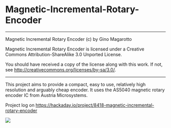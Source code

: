 # Magnetic-Incremental-Rotary-Encoder

----------------------------------------------------------------------
Magnetic Incremental Rotary Encoder (c) by Gino Magarotto

Magnetic Incremental Rotary Encoder is licensed under a
Creative Commons Attribution-ShareAlike 3.0 Unported License.

You should have received a copy of the license along with this
work.  If not, see <http://creativecommons.org/licenses/by-sa/3.0/>.

----------------------------------------------------------------------

This project aims to provide a compact, easy to use, relatively high resolution and arguably cheap encoder. It uses the AS5040 magnetic rotary encoder IC from Austria Microsystems.

Project log on https://hackaday.io/project/8418-magnetic-incremental-rotary-encoder

![](https://github.com/ottoragam/Magnetic-Incremental-Rotary-Encoder/blob/master/Pictures/assembled.JPG)

